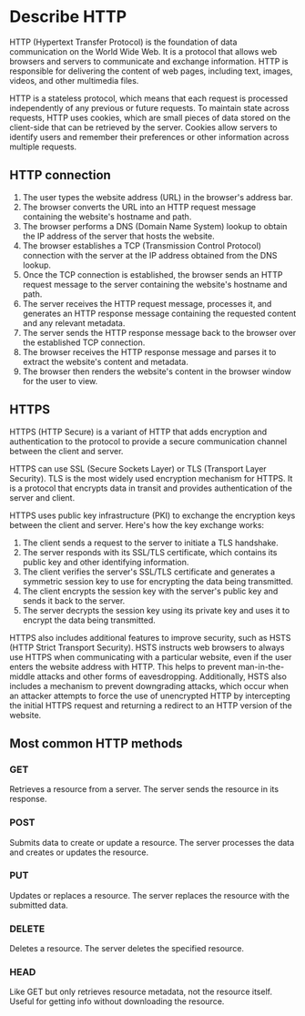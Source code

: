 # Describe HTTP

HTTP (Hypertext Transfer Protocol) is the foundation of data communication on the World Wide Web. It is a protocol that allows web browsers and servers to communicate and exchange information. HTTP is responsible for delivering the content of web pages, including text, images, videos, and other multimedia files.

HTTP is a stateless protocol, which means that each request is processed independently of any previous or future requests. To maintain state across requests, HTTP uses cookies, which are small pieces of data stored on the client-side that can be retrieved by the server. Cookies allow servers to identify users and remember their preferences or other information across multiple requests.

## HTTP connection

1. The user types the website address (URL) in the browser's address bar.
2. The browser converts the URL into an HTTP request message containing the website's hostname and path.
3. The browser performs a DNS (Domain Name System) lookup to obtain the IP address of the server that hosts the website.
4. The browser establishes a TCP (Transmission Control Protocol) connection with the server at the IP address obtained from the DNS lookup.
5. Once the TCP connection is established, the browser sends an HTTP request message to the server containing the website's hostname and path.
6. The server receives the HTTP request message, processes it, and generates an HTTP response message containing the requested content and any relevant metadata.
7. The server sends the HTTP response message back to the browser over the established TCP connection.
8. The browser receives the HTTP response message and parses it to extract the website's content and metadata.
9. The browser then renders the website's content in the browser window for the user to view.

## HTTPS

HTTPS (HTTP Secure) is a variant of HTTP that adds encryption and authentication to the protocol to provide a secure communication channel between the client and server.

HTTPS can use SSL (Secure Sockets Layer) or TLS (Transport Layer Security). TLS is the most widely used encryption mechanism for HTTPS. It is a protocol that encrypts data in transit and provides authentication of the server and client.

HTTPS uses public key infrastructure (PKI) to exchange the encryption keys between the client and server. Here's how the key exchange works:

1. The client sends a request to the server to initiate a TLS handshake.
2. The server responds with its SSL/TLS certificate, which contains its public key and other identifying information.
3. The client verifies the server's SSL/TLS certificate and generates a symmetric session key to use for encrypting the data being transmitted.
4. The client encrypts the session key with the server's public key and sends it back to the server.
5. The server decrypts the session key using its private key and uses it to encrypt the data being transmitted.

HTTPS also includes additional features to improve security, such as HSTS (HTTP Strict Transport Security). HSTS instructs web browsers to always use HTTPS when communicating with a particular website, even if the user enters the website address with HTTP. This helps to prevent man-in-the-middle attacks and other forms of eavesdropping. Additionally, HSTS also includes a mechanism to prevent downgrading attacks, which occur when an attacker attempts to force the use of unencrypted HTTP by intercepting the initial HTTPS request and returning a redirect to an HTTP version of the website.

## Most common HTTP methods

### GET

Retrieves a resource from a server. The server sends the resource in its response.

### POST

Submits data to create or update a resource. The server processes the data and creates or updates the resource.

### PUT

Updates or replaces a resource. The server replaces the resource with the submitted data.

### DELETE

Deletes a resource. The server deletes the specified resource.

### HEAD

Like GET but only retrieves resource metadata, not the resource itself. Useful for getting info without downloading the resource.

